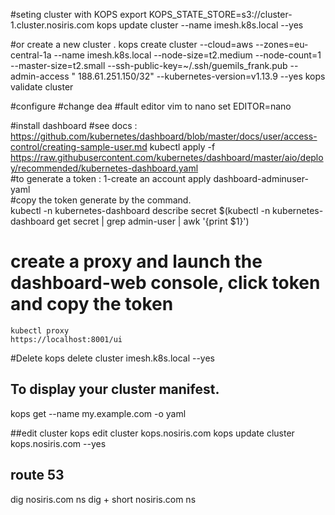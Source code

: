 #seting cluster with KOPS
export KOPS_STATE_STORE=s3://cluster-1.cluster.nosiris.com
kops update cluster --name imesh.k8s.local --yes


#or create a new cluster .
kops create cluster  --cloud=aws --zones=eu-central-1a   --name imesh.k8s.local --node-size=t2.medium  --node-count=1 --master-size=t2.small  --ssh-public-key=~/.ssh/guemils_frank.pub --admin-access " 188.61.251.150/32" --kubernetes-version=v1.13.9 --yes
kops validate cluster

#configure
   #change dea
   #fault editor vim to nano
   set EDITOR=nano
   
   
#install dashboard 
#see docs : https://github.com/kubernetes/dashboard/blob/master/docs/user/access-control/creating-sample-user.md
kubectl apply -f https://raw.githubusercontent.com/kubernetes/dashboard/master/aio/deploy/recommended/kubernetes-dashboard.yaml   
   #to generate a token : 1-create an account
    apply dashboard-adminuser-yaml   
   #copy the token generate by the command.     
    kubectl -n kubernetes-dashboard describe secret $(kubectl -n kubernetes-dashboard get secret | grep admin-user | awk '{print $1}')
   # create a proxy and launch the dashboard-web console, click token and copy the token
    kubectl proxy
    https://localhost:8001/ui

#Delete
kops delete cluster imesh.k8s.local  --yes


## To display your cluster manifest.
kops get --name my.example.com -o yaml 


##edit cluster
 kops edit cluster kops.nosiris.com 
 kops update cluster kops.nosiris.com --yes
 

## route 53
 dig  nosiris.com ns
 dig  + short nosiris.com ns

